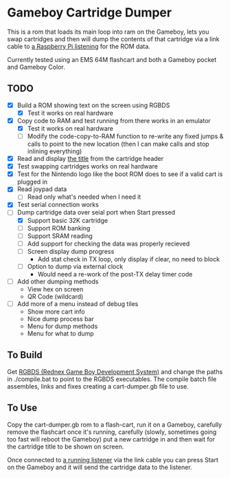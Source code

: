 # Gameboy Cartridge Dumper

This is a rom that loads its main loop into ram on the Gameboy, lets you swap cartridges and then will dump the contents of that cartridge via a link cable to [a Raspberry Pi listening](https://github.com/Palmr/cart-dumper-listener) for the ROM data.

Currently tested using an EMS 64M flashcart and both a Gameboy pocket and Gameboy Color.

## TODO

- [x] Build a ROM showing text on the screen using RGBDS
  - [x] Test it works on real hardware
- [x] Copy code to RAM and test running from there works in an emulator
  - [x] Test it works on real hardware
  - [ ] Modify the code-copy-to-RAM function to re-write any fixed jumps & calls to point to the new location (then I can make calls and stop inlining everything)
- [x] Read and display [the title](http://gbdev.gg8.se/wiki/articles/The_Cartridge_Header#0134-0143_-_Title) from the cartridge header
- [x] Test swapping cartridges works on real hardware
- [x] Test for the Nintendo logo like the boot ROM does to see if a valid cart is plugged in
- [x] Read joypad data
  - [ ] Read only what's needed when I need it
- [x] Test serial connection works
- [ ] Dump cartridge data over seial port when Start pressed
  - [x] Support basic 32K cartridge
  - [ ] Support ROM banking
  - [ ] Support SRAM reading
  - [ ] Add support for checking the data was properly recieved
  - [ ] Screen display dump progress
    - Add stat check in TX loop, only display if clear, no need to block
  - [ ] Option to dump via external clock
    - Would need a re-work of the post-TX delay timer code
- [ ] Add other dumping methods
  - View hex on screen
  - QR Code (wildcard)
- [ ] Add more of a menu instead of debug tiles
  - Show more cart info
  - Nice dump process bar
  - Menu for dump methods
  - Menu for what to dump

## To Build

Get [RGBDS (Rednex Game Boy Development System)](https://github.com/bentley/rgbds) and change the paths in ./compile.bat to point to the RGBDS executables. The compile batch file assembles, links and fixes creating a cart-dumper.gb file to use.

## To Use

Copy the cart-dumper.gb rom to a flash-cart, run it on a Gameboy, carefully remove the flashcart once it's running, carefully (slowly, sometimes going too fast will reboot the Gameboy) put a new cartridge in and then wait for the cartridge title to be shown on screen.

Once connected to [a running listener](https://github.com/Palmr/cart-dumper-listener) via the link cable you can press Start on the Gameboy and it will send the cartridge data to the listener.
